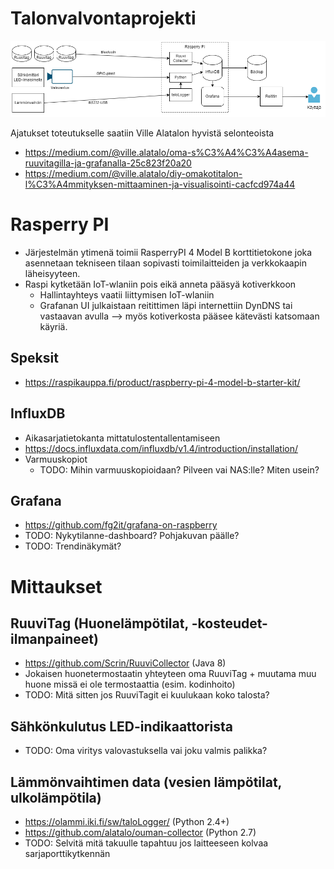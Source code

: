 # Talonvalvontaprojekti

![Overall picture](/diagrams/Talonvalvonta.png)

Ajatukset toteutukselle saatiin Ville Alatalon hyvistä selonteoista
- https://medium.com/@ville.alatalo/oma-s%C3%A4%C3%A4asema-ruuvitagilla-ja-grafanalla-25c823f20a20
- https://medium.com/@ville.alatalo/diy-omakotitalon-l%C3%A4mmityksen-mittaaminen-ja-visualisointi-cacfcd974a44

# Rasperry PI

- Järjestelmän ytimenä toimii RasperryPI 4 Model B korttitietokone joka asennetaan tekniseen tilaan sopivasti toimilaitteiden ja verkkokaapin läheisyyteen. 
- Raspi kytketään IoT-wlaniin pois eikä anneta pääsyä kotiverkkoon
  - Hallintayhteys vaatii liittymisen IoT-wlaniin
  - Grafanan UI julkaistaan reitittimen läpi internettiin DynDNS tai vastaavan avulla --> myös kotiverkosta pääsee kätevästi katsomaan käyriä.

## Speksit
  - https://raspikauppa.fi/product/raspberry-pi-4-model-b-starter-kit/

## InfluxDB
- Aikasarjatietokanta mittatulostentallentamiseen
- https://docs.influxdata.com/influxdb/v1.4/introduction/installation/
- Varmuuskopiot
  - TODO: Mihin varmuuskopioidaan? Pilveen vai NAS:lle? Miten usein?


## Grafana
- https://github.com/fg2it/grafana-on-raspberry
- TODO: Nykytilanne-dashboard? Pohjakuvan päälle?
- TODO: Trendinäkymät?

# Mittaukset

## RuuviTag (Huonelämpötilat, -kosteudet- ilmanpaineet)
- https://github.com/Scrin/RuuviCollector (Java 8)
- Jokaisen huonetermostaatin yhteyteen oma RuuviTag + muutama muu huone missä ei ole termostaattia (esim. kodinhoito)
- TODO: Mitä sitten jos RuuviTagit ei kuulukaan koko talosta?

## Sähkönkulutus LED-indikaattorista
- TODO: Oma viritys valovastuksella vai joku valmis palikka?

## Lämmönvaihtimen data (vesien lämpötilat, ulkolämpötila)
- https://olammi.iki.fi/sw/taloLogger/ (Python 2.4+)
- https://github.com/alatalo/ouman-collector (Python 2.7)
- TODO: Selvitä mitä takuulle tapahtuu jos laitteeseen kolvaa sarjaporttikytkennän 

